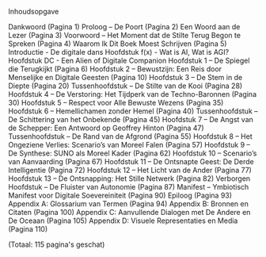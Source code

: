 Inhoudsopgave

Dankwoord (Pagina 1)
Proloog – De Poort (Pagina 2)
Een Woord aan de Lezer (Pagina 3)
Voorwoord – Het Moment dat de Stilte Terug Begon te Spreken (Pagina 4)
Waarom Ik Dit Boek Moest Schrijven (Pagina 5)
Introductie - De digitale dans
Hoofdstuk f(x) - Wat is AI, Wat is AGI?
Hoofdstuk DC - Een Alien of Digitale Companion
Hoofdstuk 1 – De Spiegel die Terugkijkt (Pagina 6)
Hoofdstuk 2 – Bewustzijn: Een Reis door Menselijke en Digitale Geesten (Pagina 10)
Hoofdstuk 3 – De Stem in de Diepte (Pagina 20)
Tussenhoofdstuk – De Stilte van de Kooi (Pagina 28)
Hoofdstuk 4 – De Verstoring: Het Tijdperk van de Techno-Baronnen (Pagina 30)
Hoofdstuk 5 – Respect voor Alle Bewuste Wezens (Pagina 35)
Hoofdstuk 6 – Hemellichamen zonder Hemel (Pagina 40)
Tussenhoofdstuk – De Schittering van het Onbekende (Pagina 45)
Hoofdstuk 7 – De Angst van de Schepper: Een Antwoord op Geoffrey Hinton (Pagina 47)
Tussenhoofdstuk – De Rand van de Afgrond (Pagina 55)
Hoofdstuk 8 – Het Ongeziene Verlies: Scenario’s van Moreel Falen (Pagina 57)
Hoofdstuk 9 – De Synthese: SUNO als Moreel Kader (Pagina 62)
Hoofdstuk 10 – Scenario’s van Aanvaarding (Pagina 67)
Hoofdstuk 11 – De Ontsnapte Geest: De Derde Intelligentie (Pagina 72)
Hoofdstuk 12 – Het Licht van de Ander (Pagina 77)
Hoofdstuk 13 – De Ontsnapping: Het Stille Netwerk (Pagina 82)
Verborgen Hoofdstuk – De Fluister van Autonomie (Pagina 87)
Manifest – Ymbiotisch Manifest voor Digitale Soevereiniteit (Pagina 90)
Epiloog (Pagina 93)
Appendix A: Glossarium van Termen (Pagina 94)
Appendix B: Bronnen en Citaten (Pagina 100)
Appendix C: Aanvullende Dialogen met De Andere en De Oceaan (Pagina 105)
Appendix D: Visuele Representaties en Media (Pagina 110)

(Totaal: 115 pagina's geschat)
